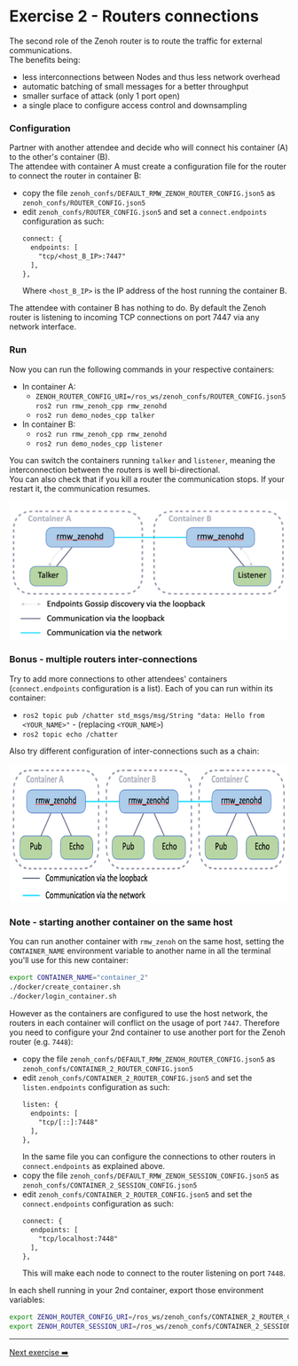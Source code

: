 # Exercise 2 - Routers connections


The second role of the Zenoh router is to route the traffic for external communications.  
The benefits being:
  - less interconnections between Nodes and thus less network overhead
  - automatic batching of small messages for a better throughput
  - smaller surface of attack (only 1 port open)
  - a single place to configure access control and downsampling

### Configuration

Partner with another attendee and decide who will connect his container (A) to the other's container (B).  
The attendee with container A must create a configuration file for the router to connect the router in container B:

- copy the file `zenoh_confs/DEFAULT_RMW_ZENOH_ROUTER_CONFIG.json5` as `zenoh_confs/ROUTER_CONFIG.json5`
- edit `zenoh_confs/ROUTER_CONFIG.json5` and set a `connect.endpoints` configuration as such:
  ```json5
  connect: {
    endpoints: [
      "tcp/<host_B_IP>:7447"
    ],
  },
  ```
  Where `<host_B_IP>` is the IP address of the host running the container B.

The attendee with container B has nothing to do. By default the Zenoh router is listening to incoming TCP connections on port 7447 via any network interface.

### Run

Now you can run the following commands in your respective containers:
- In container A:
  - `ZENOH_ROUTER_CONFIG_URI=/ros_ws/zenoh_confs/ROUTER_CONFIG.json5 ros2 run rmw_zenoh_cpp rmw_zenohd`
  - `ros2 run demo_nodes_cpp talker`
- In container B:
  - `ros2 run rmw_zenoh_cpp rmw_zenohd`
  - `ros2 run demo_nodes_cpp listener`

You can switch the containers running `talker` and `listener`, meaning the interconnection between the routers is well bi-directional.  
You can also check that if you kill a router the communication stops. If your restart it, the communication resumes.

<p align="center"><img src="pictures/talker-listener-2-containers.png"  height="250"/></p>


### Bonus - multiple routers inter-connections

Try to add more connections to other attendees' containers (`connect.endpoints` configuration is a list).
Each of you can run within its container:
- `ros2 topic pub /chatter std_msgs/msg/String "data: Hello from <YOUR_NAME>"` - (replacing `<YOUR_NAME>`)
- `ros2 topic echo /chatter`

Also try different configuration of inter-connections such as a chain:

<p align="center"><img src="pictures/talker-listener-3-containers.png"  height="250"/></p>


### Note - starting another container on the same host

You can run another container with `rmw_zenoh` on the same host, setting the `CONTAINER_NAME` environment variable to another name in all the terminal you'll use for this new container:
```bash
export CONTAINER_NAME="container_2"
./docker/create_container.sh
./docker/login_container.sh
```

However as the containers are configured to use the host network, the routers in each container will conflict on the usage of port `7447`. Therefore you need to configure your 2nd container to use another port for the Zenoh router (e.g. `7448`):

- copy the file `zenoh_confs/DEFAULT_RMW_ZENOH_ROUTER_CONFIG.json5` as `zenoh_confs/CONTAINER_2_ROUTER_CONFIG.json5`
- edit `zenoh_confs/CONTAINER_2_ROUTER_CONFIG.json5` and set the `listen.endpoints` configuration as such:
  ```json5
  listen: {
    endpoints: [
      "tcp/[::]:7448"
    ],
  },
  ```
  In the same file you can configure the connections to other routers in `connect.endpoints` as explained above.
- copy the file `zenoh_confs/DEFAULT_RMW_ZENOH_SESSION_CONFIG.json5` as `zenoh_confs/CONTAINER_2_SESSION_CONFIG.json5`
- edit `zenoh_confs/CONTAINER_2_ROUTER_CONFIG.json5` and set the `connect.endpoints` configuration as such:
  ```json5
  connect: {
    endpoints: [
      "tcp/localhost:7448"
    ],
  },
  ```
   This will make each node to connect to the router listening on port `7448`.

In each shell running in your 2nd container, export those environment variables:
```bash
export ZENOH_ROUTER_CONFIG_URI=/ros_ws/zenoh_confs/CONTAINER_2_ROUTER_CONFIG.json5
export ZENOH_ROUTER_SESSION_URI=/ros_ws/zenoh_confs/CONTAINER_2_SESSION_CONFIG.json5
```

---
[Next exercise ➡️](ex-3.md)
